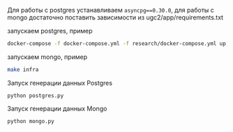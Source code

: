 Для работы с postgres устанавливаем `asyncpg==0.30.0`, для работы с mongo достаточно поставить зависимости из ugc2/app/requirements.txt

запускаем postgres, пример
``` bash
docker-compose -f docker-compose.yml -f research/docker-compose.yml up postgres -d
```

запускаем mongo, пример
```bash
make infra
```


Запуск генерации данных Postgres
```
python postgres.py
```


Запуск генерации данных Mongo
```
python mongo.py
```
